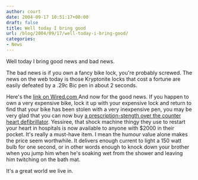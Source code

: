 ```yaml
---
author: court
date: 2004-09-17 10:51:17+00:00
draft: false
title: Well today I bring good
url: /blog/2004/09/17/well-today-i-bring-good/
categories:
- News
---
```


Well today I bring good news and bad news.

The bad news is if you own a fancy bike lock, you're probably screwed.  The news on the web today is those Kryptonite locks that cost a fortune are easily defeated by a .29c Bic pen in about 2 seconds.

Here's the [link on Wired.com
](http://www.wired.com/news/culture/0,1284,64987,00.html)
And now for the good news.  If you happen to own a very expensive bike, lock it up with your expensive lock and return to find that your bike has been stolen with a very inexpensive pen, you may be very glad that you can now buy [a prescription-stength over the counter heart defibrillator](http://www.msnbc.msn.com/id/6020916/).  Yessiree, that shock machine thingy they use to restart your heart in hospitals is now available to anyone with $2000 in their pocket.  It's really a must-have item.  I mean the humour value alone makes the price seem worthwhile.  It delivers enough current to light a 150 watt bulb for one second, or in other words enough to knock down your brother when you jump him when he's soaking wet from the shower and leaving him twitching on the bath mat.

It's a great world we live in.
